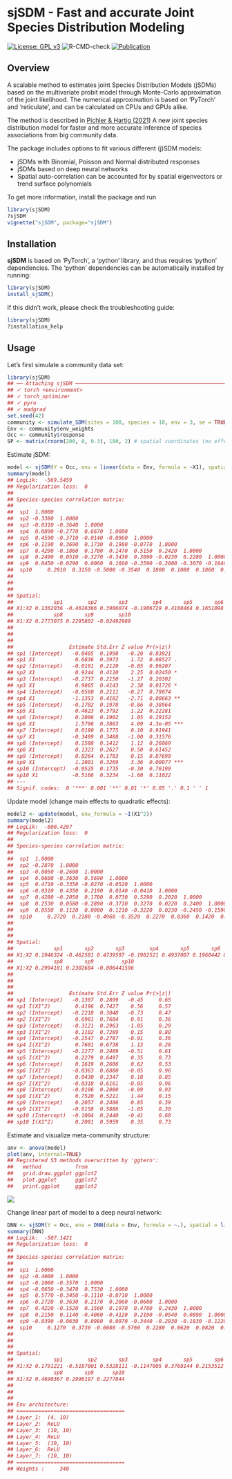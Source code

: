 
<!-- README.md is generated from README.Rmd. Please edit that file -->

# sjSDM - Fast and accurate Joint Species Distribution Modeling

[![License: GPL
v3](https://img.shields.io/badge/License-GPL%20v3-blue.svg)](https://www.gnu.org/licenses/gpl-3.0)
![R-CMD-check](https://github.com/TheoreticalEcology/s-jSDM/workflows/R-CMD-check/badge.svg?branch=master)
[![Publication](https://img.shields.io/badge/Publication-10.1111/2041-green.svg)](https://besjournals.onlinelibrary.wiley.com/doi/abs/10.1111/2041-210X.13687)

## Overview

A scalable method to estimates joint Species Distribution Models (jSDMs)
based on the multivariate probit model through Monte-Carlo approximation
of the joint likelihood. The numerical approximation is based on
‘PyTorch’ and ‘reticulate’, and can be calculated on CPUs and GPUs
alike.

The method is described in [Pichler & Hartig
(2021)](https://besjournals.onlinelibrary.wiley.com/doi/abs/10.1111/2041-210X.13687)
A new joint species distribution model for faster and more accurate
inference of species associations from big community data.

The package includes options to fit various different (j)SDM models:

-   jSDMs with Binomial, Poisson and Normal distributed responses
-   jSDMs based on deep neural networks
-   Spatial auto-correlation can be accounted for by spatial
    eigenvectors or trend surface polynomials

To get more information, install the package and run

``` r
library(sjSDM)
?sjSDM
vignette("sjSDM", package="sjSDM")
```

## Installation

**sjSDM** is based on ‘PyTorch’, a ‘python’ library, and thus requires
‘python’ dependencies. The ‘python’ dependencies can be automatically
installed by running:

``` r
library(sjSDM)
install_sjSDM()
```

If this didn’t work, please check the troubleshooting guide:

``` r
library(sjSDM)
?installation_help
```

## Usage

Let’s first simulate a community data set:

``` r
library(sjSDM)
## ── Attaching sjSDM ──────────────────────────────────────────────────── 1.0.1 ──
## ✓ torch <environment> 
## ✓ torch_optimizer  
## ✓ pyro  
## ✓ madgrad
set.seed(42)
community <- simulate_SDM(sites = 100, species = 10, env = 3, se = TRUE)
Env <- community$env_weights
Occ <- community$response
SP <- matrix(rnorm(200, 0, 0.3), 100, 2) # spatial coordinates (no effect on species occurences)
```

Estimate jSDM:

``` r
model <- sjSDM(Y = Occ, env = linear(data = Env, formula = ~X1), spatial = linear(data = SP, formula = ~0+X1:X2), se = TRUE, family=binomial("probit"), sampling = 100L)
summary(model)
## LogLik:  -569.5459 
## Regularization loss:  0 
## 
## Species-species correlation matrix: 
## 
##  sp1  1.0000                                 
##  sp2 -0.3380  1.0000                             
##  sp3 -0.0310 -0.3640  1.0000                         
##  sp4  0.0890 -0.2770  0.6670  1.0000                     
##  sp5  0.4590 -0.3710 -0.0140 -0.0960  1.0000                 
##  sp6 -0.1190  0.3690  0.1730  0.1980 -0.0770  1.0000             
##  sp7  0.4290 -0.1860  0.1700  0.1470  0.5150  0.2420  1.0000         
##  sp8  0.2490  0.0510 -0.3270 -0.3430  0.3090 -0.0230  0.2280  1.0000     
##  sp9  0.0450 -0.0290  0.0060  0.1660 -0.3590 -0.2000 -0.3070 -0.1840  1.0000 
##  sp10     0.2910  0.3150 -0.5000 -0.3540  0.1800  0.1080  0.1860  0.3410 -0.0710  1.0000
## 
## 
## 
## Spatial: 
##             sp1        sp2       sp3        sp4       sp5       sp6       sp7
## X1:X2 0.1362036 -0.4616366 0.3906074 -0.1906729 0.4108464 0.1651098 0.4153814
##             sp8       sp9        sp10
## X1:X2 0.2773075 0.2295802 -0.02492988
## 
## 
## 
##                  Estimate Std.Err Z value Pr(>|z|)    
## sp1 (Intercept)   -0.0405  0.1998   -0.20  0.83921    
## sp1 X1             0.6836  0.3973    1.72  0.08527 .  
## sp2 (Intercept)   -0.0101  0.2120   -0.05  0.96207    
## sp2 X1             0.9244  0.4110    2.25  0.02450 *  
## sp3 (Intercept)   -0.2737  0.2150   -1.27  0.20302    
## sp3 X1             0.9865  0.4143    2.38  0.01726 *  
## sp4 (Intercept)   -0.0560  0.2111   -0.27  0.79074    
## sp4 X1            -1.1353  0.4182   -2.71  0.00663 ** 
## sp5 (Intercept)   -0.1702  0.1978   -0.86  0.38964    
## sp5 X1             0.4623  0.3792    1.22  0.22281    
## sp6 (Intercept)    0.2006  0.1902    1.05  0.29152    
## sp6 X1             1.5796  0.3863    4.09  4.3e-05 ***
## sp7 (Intercept)    0.0180  0.1775    0.10  0.91941    
## sp7 X1            -0.3499  0.3488   -1.00  0.31576    
## sp8 (Intercept)    0.1588  0.1412    1.12  0.26069    
## sp8 X1             0.1323  0.2627    0.50  0.61452    
## sp9 (Intercept)    0.0264  0.1703    0.15  0.87699    
## sp9 X1             1.1001  0.3269    3.36  0.00077 ***
## sp10 (Intercept)  -0.0525  0.1735   -0.30  0.76199    
## sp10 X1           -0.5166  0.3234   -1.60  0.11022    
## ---
## Signif. codes:  0 '***' 0.001 '**' 0.01 '*' 0.05 '.' 0.1 ' ' 1
```

Update model (change main effects to quadratic effects):

``` r
model2 <- update(model, env_formula = ~I(X1^2))
summary(model2)
## LogLik:  -600.4297 
## Regularization loss:  0 
## 
## Species-species correlation matrix: 
## 
##  sp1  1.0000                                 
##  sp2 -0.2870  1.0000                             
##  sp3 -0.0050 -0.2600  1.0000                         
##  sp4  0.0600 -0.3630  0.5690  1.0000                     
##  sp5  0.4710 -0.3350 -0.0270 -0.0520  1.0000                 
##  sp6 -0.0310  0.4350  0.2190  0.0140 -0.0410  1.0000             
##  sp7  0.4280 -0.2050  0.1700  0.0730  0.5290  0.2020  1.0000         
##  sp8  0.2530  0.0580 -0.2890 -0.3710  0.3270  0.0220  0.2400  1.0000     
##  sp9  0.0550  0.1120  0.0980  0.1210 -0.3220  0.0230 -0.2450 -0.1590  1.0000 
##  sp10     0.2720  0.2180 -0.4960 -0.3520  0.2270  0.0360  0.1420  0.3030 -0.1140  1.0000
## 
## 
## 
## Spatial: 
##             sp1       sp2       sp3        sp4       sp5       sp6       sp7
## X1:X2 0.1946324 -0.462581 0.4739597 -0.1982521 0.4937007 0.1960442 0.4032983
##             sp8       sp9         sp10
## X1:X2 0.2994181 0.2302684 -0.006441596
## 
## 
## 
##                  Estimate Std.Err Z value Pr(>|z|)
## sp1 (Intercept)   -0.1307  0.2899   -0.45     0.65
## sp1 I(X1^2)        0.4196  0.7427    0.56     0.57
## sp2 (Intercept)   -0.2218  0.3048   -0.73     0.47
## sp2 I(X1^2)        0.6981  0.7684    0.91     0.36
## sp3 (Intercept)   -0.3121  0.2963   -1.05     0.29
## sp3 I(X1^2)        0.1102  0.7289    0.15     0.88
## sp4 (Intercept)   -0.2547  0.2787   -0.91     0.36
## sp4 I(X1^2)        0.7601  0.6738    1.13     0.26
## sp5 (Intercept)   -0.1277  0.2489   -0.51     0.61
## sp5 I(X1^2)        0.2279  0.6497    0.35     0.73
## sp6 (Intercept)    0.1619  0.2606    0.62     0.53
## sp6 I(X1^2)       -0.0363  0.6880   -0.05     0.96
## sp7 (Intercept)    0.0430  0.2347    0.18     0.85
## sp7 I(X1^2)       -0.0318  0.6161   -0.05     0.96
## sp8 (Intercept)   -0.0196  0.2080   -0.09     0.93
## sp8 I(X1^2)        0.7520  0.5211    1.44     0.15
## sp9 (Intercept)    0.2057  0.2406    0.85     0.39
## sp9 I(X1^2)       -0.6158  0.5886   -1.05     0.30
## sp10 (Intercept)  -0.1004  0.2440   -0.41     0.68
## sp10 I(X1^2)       0.2091  0.5959    0.35     0.73
```

Estimate and visualize meta-community structure:

``` r
anv <- anova(model)
plot(anv, internal=TRUE)
## Registered S3 methods overwritten by 'ggtern':
##   method           from   
##   grid.draw.ggplot ggplot2
##   plot.ggplot      ggplot2
##   print.ggplot     ggplot2
```

![](man/figures/README-unnamed-chunk-7-1.png)<!-- -->

Change linear part of model to a deep neural network:

``` r
DNN <- sjSDM(Y = Occ, env = DNN(data = Env, formula = ~.), spatial = linear(data = SP, formula = ~0+X1:X2), se = TRUE, family=binomial("probit"), sampling = 100L)
summary(DNN)
## LogLik:  -507.1421 
## Regularization loss:  0 
## 
## Species-species correlation matrix: 
## 
##  sp1  1.0000                                 
##  sp2 -0.4000  1.0000                             
##  sp3 -0.1060 -0.3570  1.0000                         
##  sp4 -0.0650 -0.3470  0.7530  1.0000                     
##  sp5  0.5770 -0.3450 -0.1110 -0.0710  1.0000                 
##  sp6 -0.2720  0.3630  0.2170  0.2060 -0.0600  1.0000             
##  sp7  0.4220 -0.1520  0.1560  0.1970  0.4780  0.2430  1.0000         
##  sp8  0.2150  0.1140 -0.4060 -0.4120  0.2190 -0.0540  0.0890  1.0000     
##  sp9 -0.0390 -0.0630  0.0980  0.0970 -0.3440 -0.2930 -0.1830 -0.1220  1.0000 
##  sp10     0.1270  0.3730 -0.6080 -0.5760  0.2280  0.0620  0.0820  0.3760 -0.2510  1.0000
## 
## 
## 
## Spatial: 
##             sp1        sp2       sp3        sp4       sp5       sp6      sp7
## X1:X2 0.1791221 -0.5187001 0.5328111 -0.1147005 0.3768144 0.2153512 0.528778
##             sp8       sp9      sp10
## X1:X2 0.4690367 0.2996197 0.2277844
## 
## 
## 
## Env architecture:
## ===================================
## Layer_1:  (4, 10)
## Layer_2:  ReLU
## Layer_3:  (10, 10)
## Layer_4:  ReLU
## Layer_5:  (10, 10)
## Layer_6:  ReLU
## Layer_7:  (10, 10)
## ===================================
## Weights :     340
```
